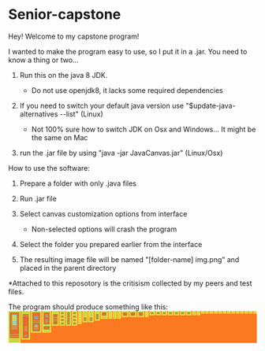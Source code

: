 # Senior-capstone

Hey!
Welcome to my capstone program!

I wanted to make the program easy to use, so I put it in a .jar. You need to know a thing or two...

1) Run this on the java 8 JDK. 
	+ Do not use openjdk8, it lacks some required dependencies

2) If you need to switch your default java version use "$update-java-alternatives --list" (Linux)
	+ Not 100% sure how to switch JDK on Osx and Windows... It might be the same on Mac

3) run the .jar file by using "java -jar JavaCanvas.jar" (Linux/Osx)


How to use the software:


1) Prepare a folder with only .java files

2) Run .jar file

3) Select canvas customization options from interface
	+ Non-selected options will crash the program

4) Select the folder you prepared earlier from the interface 

5) The resulting image file will be named "[folder-name] img.png" and placed in the parent directory

*Attached to this reposotory is the critisism collected by my peers and test files. 

The program should produce something like this:
![img](ex.png)
